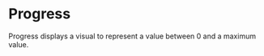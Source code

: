 # Progress

Progress displays a visual to represent a value between 0 and a maximum value.

<script>
    import Example from '../_examples/ProgressExample.svelte';
</script>

<Example />
